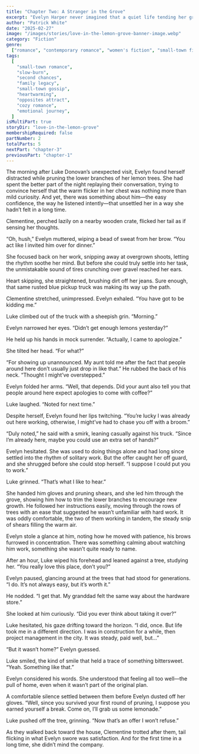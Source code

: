 ```yaml
---
title: "Chapter Two: A Stranger in the Grove"
excerpt: "Evelyn Harper never imagined that a quiet life tending her grandmother’s lemon grove would be disrupted by a man like Luke Donovan. With his easy charm and restless heart, he stirs something in her she isn’t ready to name. But as storms—both literal and emotional—sweep through her orchard, Evelyn must decide if she’s willing to let someone in. Some things in life aren’t meant to be planned, and maybe, just maybe, love is one of them."
author: "Patrick White"
date: "2025-02-27"
image: "/images/stories/love-in-the-lemon-grove-banner-image.webp"
category: "Fiction"
genre:
  ["romance", "contemporary romance", "women's fiction", "small-town fiction"]
tags:
  [
    "small-town romance",
    "slow-burn",
    "second chances",
    "family legacy",
    "small-town gossip",
    "heartwarming",
    "opposites attract",
    "cozy romance",
    "emotional journey",
  ]
isMultiPart: true
storyDir: "love-in-the-lemon-grove"
membershipRequired: false
partNumber: 2
totalParts: 5
nextPart: "chapter-3"
previousPart: "chapter-1"
---
```


The morning after Luke Donovan’s unexpected visit, Evelyn found herself distracted while pruning the lower branches of her lemon trees. She had spent the better part of the night replaying their conversation, trying to convince herself that the warm flicker in her chest was nothing more than mild curiosity. And yet, there was something about him—the easy confidence, the way he listened intently—that unsettled her in a way she hadn’t felt in a long time.

Clementine, perched lazily on a nearby wooden crate, flicked her tail as if sensing her thoughts.

“Oh, hush,” Evelyn muttered, wiping a bead of sweat from her brow. “You act like I invited him over for dinner.”

She focused back on her work, snipping away at overgrown shoots, letting the rhythm soothe her mind. But before she could truly settle into her task, the unmistakable sound of tires crunching over gravel reached her ears.

Heart skipping, she straightened, brushing dirt off her jeans. Sure enough, that same rusted blue pickup truck was making its way up the path.

Clementine stretched, unimpressed. Evelyn exhaled. “You have got to be kidding me.”

Luke climbed out of the truck with a sheepish grin. “Morning.”

Evelyn narrowed her eyes. “Didn’t get enough lemons yesterday?”

He held up his hands in mock surrender. “Actually, I came to apologize.”

She tilted her head. “For what?”

“For showing up unannounced. My aunt told me after the fact that people around here don’t usually just drop in like that.” He rubbed the back of his neck. “Thought I might’ve overstepped.”

Evelyn folded her arms. “Well, that depends. Did your aunt also tell you that people around here expect apologies to come with coffee?”

Luke laughed. “Noted for next time.”

Despite herself, Evelyn found her lips twitching. “You’re lucky I was already out here working, otherwise, I might’ve had to chase you off with a broom.”

“Duly noted,” he said with a smirk, leaning casually against his truck. “Since I’m already here, maybe you could use an extra set of hands?”

Evelyn hesitated. She was used to doing things alone and had long since settled into the rhythm of solitary work. But the offer caught her off guard, and she shrugged before she could stop herself. “I suppose I could put you to work.”

Luke grinned. “That’s what I like to hear.”

She handed him gloves and pruning shears, and she led him through the grove, showing him how to trim the lower branches to encourage new growth. He followed her instructions easily, moving through the rows of trees with an ease that suggested he wasn’t unfamiliar with hard work. It was oddly comfortable, the two of them working in tandem, the steady snip of shears filling the warm air.

Evelyn stole a glance at him, noting how he moved with patience, his brows furrowed in concentration. There was something calming about watching him work, something she wasn’t quite ready to name.

After an hour, Luke wiped his forehead and leaned against a tree, studying her. “You really love this place, don’t you?”

Evelyn paused, glancing around at the trees that had stood for generations. “I do. It’s not always easy, but it’s worth it.”

He nodded. “I get that. My granddad felt the same way about the hardware store.”

She looked at him curiously. “Did you ever think about taking it over?”

Luke hesitated, his gaze drifting toward the horizon. “I did, once. But life took me in a different direction. I was in construction for a while, then project management in the city. It was steady, paid well, but…”

“But it wasn’t home?” Evelyn guessed.

Luke smiled, the kind of smile that held a trace of something bittersweet. “Yeah. Something like that.”

Evelyn considered his words. She understood that feeling all too well—the pull of home, even when it wasn’t part of the original plan.

A comfortable silence settled between them before Evelyn dusted off her gloves. “Well, since you survived your first round of pruning, I suppose you earned yourself a break. Come on, I’ll grab us some lemonade.”

Luke pushed off the tree, grinning. “Now that’s an offer I won’t refuse.”

As they walked back toward the house, Clementine trotted after them, tail flicking in what Evelyn swore was satisfaction. And for the first time in a long time, she didn’t mind the company.
